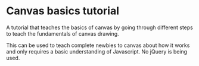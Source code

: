 # Canvas basics tutorial
A tutorial that teaches the basics of canvas by going through different steps to teach the fundamentals of canvas drawing.

This can be used to teach complete newbies to canvas about how it works and only requires a basic understanding of Javascript. No jQuery is being used.
